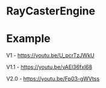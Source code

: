 # RayCasterEngine



# Example
V1 - https://youtu.be/U_pcrTzJWkU

V1.1 - https://youtu.be/vAEl36fxl68

V2.0 - https://youtu.be/Fp03-gWVtss

